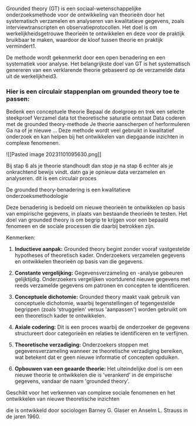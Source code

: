 Grounded theory (GT) is een sociaal-wetenschappelijke onderzoeksmethode voor de ontwikkeling van theorieën door het systematisch verzamelen en analyseren van kwalitatieve gegevens, zoals interviewtranscripten en observatieprotocollen.
Het doel is om werkelijkheidsgetrouwe theorieën te ontwikkelen en deze voor de praktijk bruikbaar te maken, waardoor de kloof tussen theorie en praktijk vermindert1.

De methode wordt gekenmerkt door een open benadering en een systematiek voor analyse. Het belangrijkste doel van GT is het systematisch genereren van een verklarende theorie gebaseerd op de verzamelde data uit de werkelijkheid3.

### Hier is een circulair stappenplan om grounded theory toe te passen:

Bedenk een conceptuele theorie
Bepaal de doelgroep en trek een selecte steekproef
Verzamel data tot theoretische saturatie ontstaat
Data coderen met de grounded theory-methode
Je theorie aanscherpen of herformuleren
Ga na of je nieuwe …
Deze methode wordt veel gebruikt in kwalitatief onderzoek en kan helpen bij het ontwikkelen van diepgaande inzichten in complexe fenomenen.

![[Pasted image 20231101095630.png]]

Bij stap 6 als je theorie standhoudt dan stop je na stap 6
echter als je onkrachtend bewijs vindt. datn ga je opnieuw data verzamelen en analyseren. dit is een circulair proces


De grounded theory-benadering is een kwalitatieve onderzoeksmethodologie 

Deze benadering is bedoeld om nieuwe theorieën te ontwikkelen op basis van empirische gegevens, in plaats van bestaande theorieën te testen. Het doel van grounded theory is om begrip te krijgen voor een bepaald fenomeen en de sociale processen die daarbij betrokken zijn.

Kenmerken:
1. **Inductieve aanpak:** Grounded theory begint zonder vooraf vastgestelde hypotheses of theoretisch kader. Onderzoekers verzamelen gegevens en ontwikkelen theorieën op basis van die gegevens.
    
2. **Constante vergelijking:** Gegevensverzameling en -analyse gebeuren gelijktijdig. Onderzoekers vergelijken voortdurend nieuwe gegevens met reeds verzamelde gegevens om patronen en concepten te identificeren.
    
3. **Conceptuele dichotomie:** Grounded theory maakt vaak gebruik van conceptuele dichotomie, waarbij tegenstellingen of tegengestelde begrippen (zoals 'struggelen' versus 'aanpassen') worden gebruikt om een theoretisch kader te ontwikkelen.
    
4. **Axiale codering:** Dit is een proces waarbij de onderzoeker de gegevens structureert door categorieën en relaties te identificeren en te verfijnen.
    
5. **Theoretische verzadiging:** Onderzoekers stoppen met gegevensverzameling wanneer ze theoretische verzadiging bereiken, wat betekent dat er geen nieuwe informatie of concepten opduiken.
    
6. **Opbouwen van een geaarde theorie:** Het uiteindelijke doel is om een nieuwe theorie te ontwikkelen die is 'verankerd' in de empirische gegevens, vandaar de naam 'grounded theory'.

Geschikt voor het verkennen van complexe sociale fenomenen en  het ontwikkelen van nieuwe theoretische inzichten



die is ontwikkeld door sociologen Barney G. Glaser en Anselm L. Strauss in de jaren 1960. 